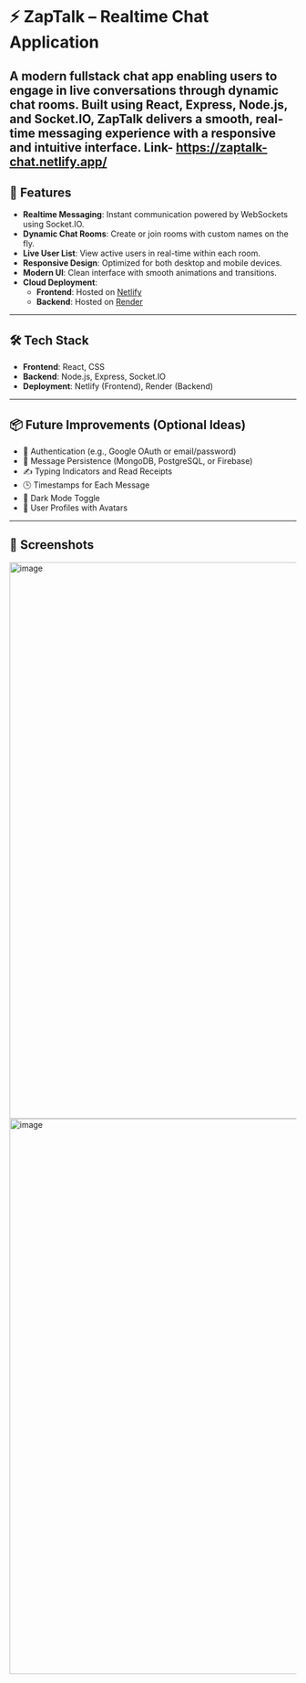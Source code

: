 # ⚡ ZapTalk – Realtime Chat Application

A modern fullstack chat app enabling users to engage in live conversations through dynamic chat rooms. Built using **React**, **Express**, **Node.js**, and **Socket.IO**, ZapTalk delivers a smooth, real-time messaging experience with a responsive and intuitive interface.
Link- https://zaptalk-chat.netlify.app/
---

## 🚀 Features

- **Realtime Messaging**: Instant communication powered by WebSockets using Socket.IO.
- **Dynamic Chat Rooms**: Create or join rooms with custom names on the fly.
- **Live User List**: View active users in real-time within each room.
- **Responsive Design**: Optimized for both desktop and mobile devices.
- **Modern UI**: Clean interface with smooth animations and transitions.
- **Cloud Deployment**: 
  - **Frontend**: Hosted on [Netlify](https://zaptalk-chat.netlify.app/)
  - **Backend**: Hosted on [Render](https://zaptalk-chat-app-1.onrender.com)

---

## 🛠️ Tech Stack

- **Frontend**: React, CSS
- **Backend**: Node.js, Express, Socket.IO
- **Deployment**: Netlify (Frontend), Render (Backend)

---

## 📦 Future Improvements (Optional Ideas)

- 🔐 Authentication (e.g., Google OAuth or email/password)
- 💬 Message Persistence (MongoDB, PostgreSQL, or Firebase)
- ✍️ Typing Indicators and Read Receipts
- 🕒 Timestamps for Each Message
- 🌙 Dark Mode Toggle
- 👤 User Profiles with Avatars

---

## 📸 Screenshots

<img width="1913" height="975" alt="image" src="https://github.com/user-attachments/assets/0d6903df-2e83-40d8-8440-066becabe79c" />
<img width="1917" height="973" alt="image" src="https://github.com/user-attachments/assets/46c1005b-d6a0-40f8-922b-9168c6cdd989" />


